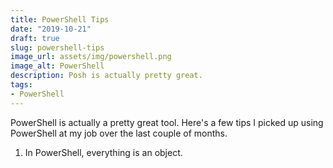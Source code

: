 ```yaml
---
title: PowerShell Tips
date: "2019-10-21"
draft: true
slug: powershell-tips
image_url: assets/img/powershell.png
image_alt: PowerShell
description: Posh is actually pretty great.
tags:
- PowerShell
---
```


PowerShell is actually a pretty great tool. Here's a few tips I picked up using PowerShell at my job over the last couple of months.

 1. In PowerShell, everything is an object.

<!--stackedit_data:
eyJoaXN0b3J5IjpbNTY5MzAwNzg4LC0xODMxMzU4MDg3LDczMD
k5ODExNl19
-->